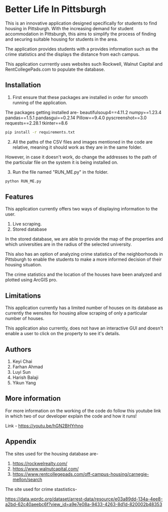 
# Better Life In Pittsburgh

This is an innovative application designed specifically for students to find housing in Pittsburgh. With the increasing demand for student accommodation in Pittsburgh, this aims to simplify the process of finding and securing suitable housing for students in the area. 

The application provides students with a provides information such as the crime statistics and the displays the distance from each campus. 

This application currrently uses websites such Rockwell, Walnut Capital and RentCollegePads.com to populate the database.


## Installation

1) First ensure that these packages are installed in order for smooth running of the application.

The packages getting installed are- 
beautifulsoup4==4.11.2
numpy==1.23.4
pandas==1.5.1
pandasgui==0.2.14
Pillow==9.4.0
pyscreenshot==3.0
requests==2.28.1
tkinter==8.6

```bash
pip install -r requirements.txt
```

2) All the paths of the CSV files and images mentioned in the code are relative, meaning it should work as they are in the same folder. 

However, in case it doesn't work, do change the addresses to the path of the particular file on the system it is being installed on. 

3) Run the file named "RUN_ME.py" in the folder.

```bash
python RUN_ME.py
```

## Features 

This application currently offers two ways of displaying information to the user. 

1) Live scraping. 
2) Stored database

In the stored database, we are able to provide the map of the properties and which universities are in the radius of the selected university. 

This also has an option of analyzing crime statistics of the neighborhoods in Pittsburgh to enable the students to make a more informed decision of their housing situation.

The crime statistics and the location of the houses have been analyzed and plotted using ArcGIS pro. 

## Limitations

This application currently has a limited number of houses on its database as currently the wensites for housing allow scraping of only a particular number of houses. 

This application also currently, does not have an interactive GUI and doesn't enable a user to click on the property to see it's details. 

## Authors

1) Keyi Chai 
2) Farhan Ahmad
3) Luyi Sun
4) Harish Balaji 
5) Yikun Yang

## More information

For more information on the working of the code do follow this youtube link in which two of our developer explain the code and how it runs!

Link - https://youtu.be/hGN2BHYrhno

## Appendix

The sites used for the housing database are- 
1) https://rockwelrealty.com/
2) https://www.walnutcapital.com/
3) https://www.rentcollegepads.com/off-campus-housing/carnegie-mellon/search

The site used for crime stastistics- 

https://data.wprdc.org/dataset/arrest-data/resource/e03a89dd-134a-4ee8-a2bd-62c40aeebc6f?view_id=a9e7e08a-9433-4263-8d1d-820002b48353